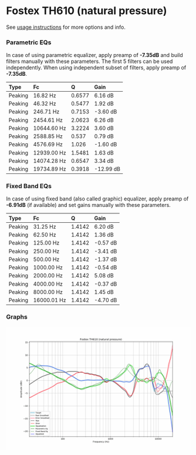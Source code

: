# Fostex TH610 (natural pressure)
See [usage instructions](https://github.com/jaakkopasanen/AutoEq#usage) for more options and info.

### Parametric EQs
In case of using parametric equalizer, apply preamp of **-7.35dB** and build filters manually
with these parameters. The first 5 filters can be used independently.
When using independent subset of filters, apply preamp of **-7.35dB**.

| Type    | Fc          |      Q | Gain      |
|:--------|:------------|:-------|:----------|
| Peaking | 16.82 Hz    | 0.6577 | 6.16 dB   |
| Peaking | 46.32 Hz    | 0.5477 | 1.92 dB   |
| Peaking | 246.71 Hz   | 0.7153 | -3.60 dB  |
| Peaking | 2454.61 Hz  | 2.0623 | 6.26 dB   |
| Peaking | 10644.60 Hz | 3.2224 | 3.60 dB   |
| Peaking | 2588.85 Hz  | 0.537  | 0.79 dB   |
| Peaking | 4576.69 Hz  | 1.026  | -1.60 dB  |
| Peaking | 12939.00 Hz | 1.5481 | 1.63 dB   |
| Peaking | 14074.28 Hz | 0.6547 | 3.34 dB   |
| Peaking | 19734.89 Hz | 0.3918 | -12.99 dB |

### Fixed Band EQs
In case of using fixed band (also called graphic) equalizer, apply preamp of **-6.91dB**
(if available) and set gains manually with these parameters.

| Type    | Fc          |      Q | Gain     |
|:--------|:------------|:-------|:---------|
| Peaking | 31.25 Hz    | 1.4142 | 6.20 dB  |
| Peaking | 62.50 Hz    | 1.4142 | 1.36 dB  |
| Peaking | 125.00 Hz   | 1.4142 | -0.57 dB |
| Peaking | 250.00 Hz   | 1.4142 | -3.41 dB |
| Peaking | 500.00 Hz   | 1.4142 | -1.37 dB |
| Peaking | 1000.00 Hz  | 1.4142 | -0.54 dB |
| Peaking | 2000.00 Hz  | 1.4142 | 5.08 dB  |
| Peaking | 4000.00 Hz  | 1.4142 | -0.37 dB |
| Peaking | 8000.00 Hz  | 1.4142 | 1.45 dB  |
| Peaking | 16000.01 Hz | 1.4142 | -4.70 dB |

### Graphs
![](./Fostex%20TH610%20(natural%20pressure).png)